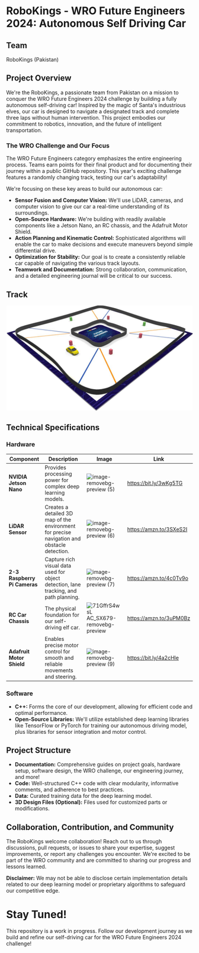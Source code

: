 # RoboKings - WRO Future Engineers 2024: Autonomous Self Driving Car
## Team
RoboKings (Pakistan)

## Project Overview
We're the RoboKings, a passionate team from Pakistan on a mission to conquer the WRO Future Engineers 2024 challenge by building a fully autonomous self-driving car! Inspired by the magic of Santa's industrious elves, our car is designed to navigate a designated track and complete three laps without human intervention. This project embodies our commitment to robotics, innovation, and the future of intelligent transportation.

### The WRO Challenge and Our Focus
The WRO Future Engineers category emphasizes the entire engineering process. Teams earn points for their final product and for documenting their journey within a public GitHub repository. This year's exciting challenge features a randomly changing track, testing our car's adaptability!

We're focusing on these key areas to build our autonomous car:

- **Sensor Fusion and Computer Vision:** We'll use LiDAR, cameras, and computer vision to give our car a real-time understanding of its surroundings.
- **Open-Source Hardware:** We're building with readily available components like a Jetson Nano, an RC chassis, and the Adafruit Motor Shield.
- **Action Planning and Kinematic Control:** Sophisticated algorithms will enable the car to make decisions and execute maneuvers beyond simple differential drive.
- **Optimization for Stability:** Our goal is to create a consistently reliable car capable of navigating the various track layouts.
- **Teamwork and Documentation:** Strong collaboration, communication, and a detailed engineering journal will be critical to our success.
## Track 

![Future Engineer Track ](Track-Picture.png)

## Technical Specifications

### Hardware

| Component | Description | Image | Link 
|---|---|---|---|
| **NVIDIA Jetson Nano** | Provides processing power for complex deep learning models. | ![image-removebg-preview (5)](https://github.com/MoeezAnwar/RoboKings/assets/116732848/1dd911b8-c91a-4631-95df-8684bb978abf) | <https://bit.ly/3wKg5TG>
| **LiDAR Sensor** | Creates a detailed 3D map of the environment for precise navigation and obstacle detection. | ![image-removebg-preview (6)](https://github.com/MoeezAnwar/RoboKings/assets/116732848/2bff55ed-4e26-40d4-92c5-fb1c7ce7ac35) |<https://amzn.to/3SXeS2I>
| **2-3 Raspberry Pi Cameras** | Capture rich visual data used for object detection, lane tracking, and path planning. | ![image-removebg-preview (7)](https://github.com/MoeezAnwar/RoboKings/assets/116732848/bf8420fb-db4a-40f1-aea0-3e7068d7ce46) |<https://amzn.to/4c0Tv9o>
| **RC Car Chassis** | The physical foundation for our self-driving elf car. | ![71GffrS4wsL _AC_SX679_-removebg-preview](https://github.com/MoeezAnwar/RoboKings/assets/116732848/a55f7e87-181b-406d-88d0-e1d41bb70d0d)|<https://amzn.to/3uPM0Bz>
| **Adafruit Motor Shield** | Enables precise motor control for smooth and reliable movements and steering. | ![image-removebg-preview (9)](https://github.com/MoeezAnwar/RoboKings/assets/116732848/dcf58b72-aea9-4db2-9e2a-3df08da5f890) |<https://bit.ly/4a2cHle>

### Software
- **C++:** Forms the core of our development, allowing for efficient code and optimal performance.
- **Open-Source Libraries:** We'll utilize established deep learning libraries like TensorFlow or PyTorch for training our autonomous driving model, plus libraries for sensor integration and motor control.

## Project Structure
- **Documentation:** Comprehensive guides on project goals, hardware setup, software design, the WRO challenge, our engineering journey, and more!
- **Code:** Well-structured C++ code with clear modularity, informative comments, and adherence to best practices.
- **Data:** Curated training data for the deep learning model.
- **3D Design Files (Optional):** Files used for customized parts or modifications.

## Collaboration, Contribution, and Community
The RoboKings welcome collaboration! Reach out to us through discussions, pull requests, or issues to share your expertise, suggest improvements, or report any challenges you encounter. We're excited to be part of the WRO community and are committed to sharing our progress and lessons learned.

**Disclaimer:**  We may not be able to disclose certain implementation details related to our deep learning model or proprietary algorithms to safeguard our competitive edge.


# Stay Tuned!
This repository is a work in progress. Follow our development journey as we build and refine our self-driving car for the WRO Future Engineers 2024 challenge!
